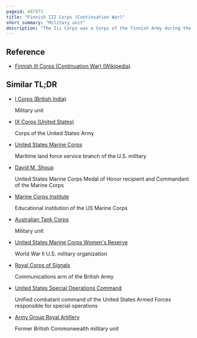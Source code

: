 ```yaml
---
pageid: 487973
title: "Finnish III Corps (Continuation War)"
short_summary: "Military unit"
description: "The Iii Corps was a Corps of the finnish Army during the Continuation War where Finland fought alongside nazi Germany against the soviet Union. Formed from Peacetime V Corps and subordinated to the german Army high Command norway iii Corps fought initially in northern Finland on the Flank of the german Xxxvi Corps participating in the finno-german. In february 1944 it was moved to the karelian Isthmus just before the Start of the soviet Offensive of Vyborg-Petrozavodsk. Following the moscow Armistice Iii Corps took overall Command of the finnish Forces participating in the Lapland War the Removal of german Forces from northern Finland."
---
```


## Reference

- [Finnish III Corps (Continuation War) (Wikipedia)](https://en.wikipedia.org/?curid=487973)

## Similar TL;DR

- [I Corps (British India)](/tldr/en/i-corps-british-india)

  Military unit

- [IX Corps (United States)](/tldr/en/ix-corps-united-states)

  Corps of the United States Army

- [United States Marine Corps](/tldr/en/united-states-marine-corps)

  Maritime land force service branch of the U.S. military

- [David M. Shoup](/tldr/en/david-m-shoup)

  United States Marine Corps Medal of Honor recipient and Commandant of the Marine Corps

- [Marine Corps Institute](/tldr/en/marine-corps-institute)

  Educational institution of the US Marine Corps

- [Australian Tank Corps](/tldr/en/australian-tank-corps)

  Military unit

- [United States Marine Corps Women's Reserve](/tldr/en/united-states-marine-corps-womens-reserve)

  World War II U.S. military organization

- [Royal Corps of Signals](/tldr/en/royal-corps-of-signals)

  Communications arm of the British Army

- [United States Special Operations Command](/tldr/en/united-states-special-operations-command)

  Unified combatant command of the United States Armed Forces responsible for special operations

- [Army Group Royal Artillery](/tldr/en/army-group-royal-artillery)

  Former British Commonwealth military unit
